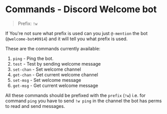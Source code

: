 # Commands - Discord Welcome bot

> Prefix: `!w`

If You're not sure what prefix is used can you just `@-mention` the bot (`@welcome-bot#0914`) and it will tell you what prefix is used.

These are the commands currently available:
1. `ping` - Ping the bot.
2. `test` - Test by sending welcome message
3. `set-chan` - Set welcome channel
4. `get-chan` - Get current welcome channel
5. `set-msg` - Set welcome message
6. `get-msg` - Get current welcome message

All these commands should be prefixed with the `prefix` (`!w`) i.e. for command `ping` you have to send `!w ping` in the channel the bot has perms to read and send messages.
